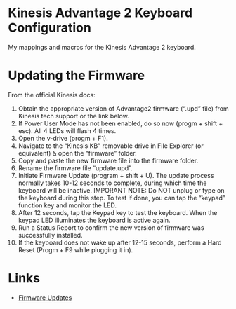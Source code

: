 # Kinesis Advantage 2 Keyboard Configuration

My mappings and macros for the Kinesis Advantage 2 keyboard.

# Updating the Firmware

From the official Kinesis docs:

1. Obtain the appropriate version of Advantage2 firmware (“.upd” file) from Kinesis tech support or the link below.
2. If Power User Mode has not been enabled, do so now (progm + shift + esc). All 4 LEDs will flash 4 times.
3. Open the v-drive (progm + F1).
4. Navigate to the “Kinesis KB” removable drive in File Explorer (or equivalent) & open the “firmware” folder.
5. Copy and paste the new firmware file into the firmware folder.
6. Rename the firmware file “update.upd”.
7. Initiate Firmware Update (program + shift + U). The update process normally takes 10-12 seconds to complete, during which time the keyboard will be inactive. IMPORANT NOTE: Do NOT unplug or type on the keyboard during this step. To test if done, you can tap the “keypad” function key and monitor the LED.
8. After 12 seconds, tap the Keypad key to test the keyboard. When the keypad LED illuminates the keyboard is active again.
9. Run a Status Report to confirm the new version of firmware was successfully installed.
10. If the keyboard does not wake up after 12-15 seconds, perform a Hard Reset (Progm + F9 while plugging it in).

# Links

- [Firmware Updates](https://kinesis-ergo.com/support/advantage2/#firmware-updates)
